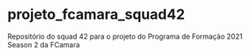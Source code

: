 # projeto_fcamara_squad42
Repositório do squad 42 para o projeto do Programa de Formação 2021 Season 2 da FCamara
